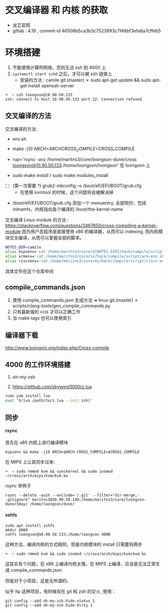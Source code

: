 # 交叉编译器 和 内核 的获取
- 龙芯官网
- gitlab : 4.19 , commit-id 46508b5ca3b3c7523993c7f49bf3efa8a7cffeb5 

# 环境搭建
1. 不能使用计算所网络，否则无法 ssh 到 4000 上
2. `systemctl start sshd` 之后，才可以被 ssh 链接上
   - 安装的方法 : camile git:(master) ✗ sudo apt-get update && sudo apt-get install openssh-server
```
➜  ~ ssh loongson@10.90.50.133
ssh: connect to host 10.90.50.133 port 22: Connection refused
```

## 交叉编译的方法
交叉编译的方法:

- env.sh
- make -j10 ARCH=$ARCH CROSS_COMPILE=$CROSS_COMPILE
- rup='rsync -avz /home/maritns3/core/loongson-dune/cross loongson@10.90.50.133:/home/loongson/loongson' 在 loongson 上

- sudo make install / sudo make modules_install
- [ ]  (第一次需要 ?) grub2-mkconfig -o /boot/efi/EFI/BOOT/grub.cfg
    - 在使用 kvmtool 的时候，这个问题将会被解决掉
- /boot/efi/EFI/BOOT/grub.cfg 添加一个 menuentry, 全部照抄，包括 initramfs，内核指向各个编译的 /boot/the-kernel-name

交叉编译 Linux module 的方法 : https://stackoverflow.com/questions/3467850/cross-compiling-a-kernel-module
因为用户态程序是直接使用 x86 的编译器，从而可以 indexing, 而内核模块交叉编译，从而可以掌握全部的脚本。

```sh
NOTES_DIR=camile
alias mipsenv='cat /home/maritns3/core/${NOTES_DIR}/hack/compile/script/mips-env.sh && source /home/maritns3/core/${NOTES_DIR}/hack/compile/script/mips-env.sh'
alias armenv='cat /home/maritns3/core/xx/hack/compile/script/arm-env.sh && source /home/maritns3/core/xx/hack/compile/script/arm-env.sh'
alias riscvenv='cat /home/maritns3/core/mi/hack/compile/script/riscv-env.sh && source /home/maritns3/core/mi/hack/compile/script/riscv-env.sh'
```
具体文件在这个仓库中间

## compile_commands.json
1. 使用 compile_commands.json 生成方法
➜  linux git:(master) ✗ scripts/clang-tools/gen_compile_commands.py
2. 只有最新版的 ccls 才可以正确工作
3. 当 make tags 也可以使用索引

## 编译器下载
http://www.loongnix.org/index.php/Cross-compile


## 4000 的工作环境搭建
1. oh-my-zsh

2. https://github.com/skywind3000/z.lua
```sh
sudo yum install lua
eval "$(lua /path/to/z.lua --init zsh)"
```

## 同步

#### rsync
首先在 x86 内核上进行编译模块
```
mipsenv && make -j10 ARCH=$ARCH CROSS_COMPILE=$CROSS_COMPILE
```

在 MIPS 上让其同步过来:
```
➜  ~ sudo rmmod kvm && synckernel && sudo insmod ~/cross/arch/mips/kvm/kvm.ko
```

rsync 举例子
```
rsync --delete -avzh --exclude='/.git' --filter="dir-merge,- .gitignore" maritns3@10.90.50.149:/home/maritns3/core/loongson-dune/3day/ /home/loongson/dune/
```

#### sshfs
```
sudo apt install sshfs
mkdir 4000
sshfs loongson@10.90.50.133:/home/loongson 4000
```

这种方法，编译内核的方式相同，但是内核模块的 install 只需要将两步

```
➜  ~ sudo rmmod kvm && sudo insmod ~/cross/arch/mips/kvm/kvm.ko
```
这其实有个问题，在 x86 上编译内核太慢，在 MIPS 上编译，应该是无法正常生成 compile_commands.json

但是对于小项目，这是无所谓的。


似乎 ltp 这种项目，有时候存在 git 和 zsh 的交火, 使用：
```
git config --add oh-my-zsh.hide-status 1
git config --add oh-my-zsh.hide-dirty 1
```
